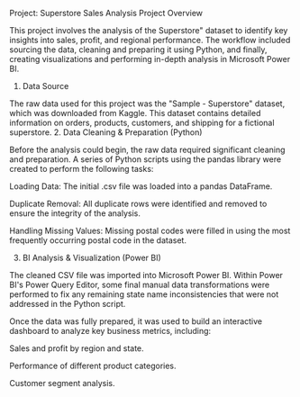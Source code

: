 Project: Superstore Sales Analysis
Project Overview

This project involves the analysis of the Superstore" dataset to identify key insights into sales, profit, and regional performance. The workflow included sourcing the data, cleaning and preparing it using Python, and finally, creating visualizations and performing in-depth analysis in Microsoft Power BI.
1. Data Source

The raw data used for this project was the "Sample - Superstore" dataset, which was downloaded from Kaggle. This dataset contains detailed information on orders, products, customers, and shipping for a fictional superstore.
2. Data Cleaning & Preparation (Python)

Before the analysis could begin, the raw data required significant cleaning and preparation. A series of Python scripts using the pandas library were created to perform the following tasks:

Loading Data: The initial .csv file was loaded into a pandas DataFrame.

Duplicate Removal: All duplicate rows were identified and removed to ensure the integrity of the analysis.

Handling Missing Values: Missing postal codes were filled in using the most frequently occurring postal code in the dataset.

3. BI Analysis & Visualization (Power BI)

The cleaned CSV file was imported into Microsoft Power BI. Within Power BI's Power Query Editor, some final manual data transformations were performed to fix any remaining state name inconsistencies that were not addressed in the Python script.

Once the data was fully prepared, it was used to build an interactive dashboard to analyze key business metrics, including:

Sales and profit by region and state.

Performance of different product categories.

Customer segment analysis.
